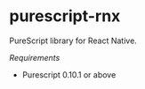# purescript-rnx

PureScript library for React Native.

*Requirements*

* Purescript 0.10.1 or above

